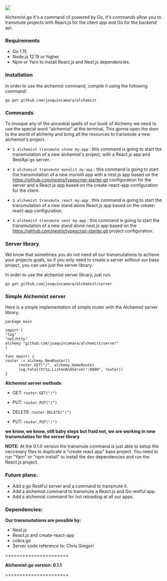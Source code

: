   <img  src="https://user-images.githubusercontent.com/26718123/94979651-96461b00-04e9-11eb-94d6-660af9663975.png">

Alchemist.go it's a command cli powered by Go, it's commands allow you to transmute projects with React.js for the client app and Go for the backend api.

### Requirements

- Go 1.15
- Node.js 12.19 or higher.
- Npm or Yarn to install React.js and Nest.js dependencies.

### Installation

In order to use the alchemist command, compile it using the following command:

`go get github.com/joaquincamara/alchemist`

### Commands

To invoque any of the ancestral spells of our book of Alchemy we need to use the special word "alchemist" at the terminal, This gonna open the door to the world of alchemy and bring all the resources to transmute a new alchemist's project.

- `$ alchemist transmute stone my-app` : this command is going to start the transmutation of a new alchemist's project, with a React.js app and RestApi go server.

- `$ alchemist transmute monolit my-app` : this command is going to start the transmutation of a new monolit app with a nest.js app based on the https://github.com/nestjs/typescript-starter.git configuration for the server and a React.js app based on the create-react-app configuration for the client.

- `$ alchemist transmute react my-app` : this command is going to start the transmutation of a new stand alone React.js app based on the create-react-app configuration.

- `$ alchemist transmute nest my-app` : this command is going to start the transmutation of a new stand alone nest.js app based on the https://github.com/nestjs/typescript-starter.git project configuration.

### Server library

We know that sometimes you do not need all our transmutations to achieve your projects goals, so if you only need to create a server without our base project, you can use just the server library.

In order to use the alchemist server library, just run:

`go get github.com/joaquincamara/alchemist/server`

### Simple Alchemist server

Here is a simple implementation of simple router with the Alchemist server library:

```golang
package main

import (
"log"
"net/http"
alchemy "github.com/joaquincamara/alchemist/server"
)

func main() {
router := alchemy.NewRouter()
      router.GET("/", alchemy.HomeRoute)
      log.Fatal(http.ListenAndServe(":8080", router))
}
```

**Alchemist server methods**

- GET: `router.GET("/")`

- PUT: `router.PUT("/")`

- DELETE: `router.DELETE("/")`

- PUT: `router.PUT("/")`

**we know, we know, still baby steps but fraid not, we are working in new transmutatios for the server library**

**NOTE:** At the 0.1.0 version the transmute command is just able to setup the neccesary files to duplicate a "create react app" base project. You need to run "Yarn" or "npm install" to install the dev dependencies and run the React.js project.

### Future plans:

- Add a go RestFul server and a command to transmute it.
- Add a alchemist command to transmute a React.js and Go restful app.
- Add a alchemist command for hot reloading at all our apps.

### Dependencies:

**Our transmutations are possible by:**

- Nest.js
- React.js and create-react-app
- cobra.go
- Server code reference to: Chris Gregori

======================

**Alchemist.go version: 0.1.1**

======================
